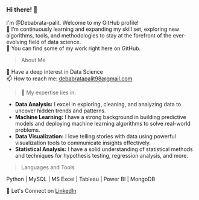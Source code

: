 <H3>Hi there! 👋</H3>

I'm @Debabrata-palit. Welcome to my GitHub profile!  
🌱 I’m continuously learning and expanding my skill set, exploring new algorithms, tools, and methodologies to stay at the forefront of the ever-evolving field of data science.  
🚀 You can find some of my work right here on GitHub.

> About Me
>
💬 Have a deep interest in Data Science  
📫 How to reach me: debabratapalit98@gmail.com

> 🔬 My expertise lies in:  
- **Data Analysis:** I excel in exploring, cleaning, and analyzing data to uncover hidden trends and patterns.
- **Machine Learning:** I have a strong background in building predictive models and deploying machine learning algorithms to solve real-world problems.
- **Data Visualization:** I love telling stories with data using powerful visualization tools to communicate insights effectively.
- **Statistical Analysis:** I have a solid understanding of statistical methods and techniques for hypothesis testing, regression analysis, and more.

> Languages and Tools  

Python | MySQL | MS Excel | Tableau | Power BI | MongoDB

🤝 Let's Connect on [LinkedIn](https://www.linkedin.com/in/debabrata-palit03/)

